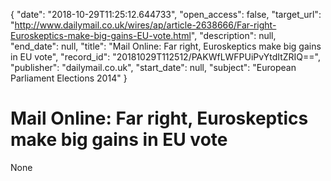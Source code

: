{
  "date": "2018-10-29T11:25:12.644733", 
  "open_access": false, 
  "target_url": "http://www.dailymail.co.uk/wires/ap/article-2638666/Far-right-Euroskeptics-make-big-gains-EU-vote.html", 
  "description": null, 
  "end_date": null, 
  "title": "Mail Online: Far right, Euroskeptics make big gains in EU vote", 
  "record_id": "20181029T112512/PAKWfLWFPUiPvYtdItZRIQ==", 
  "publisher": "dailymail.co.uk", 
  "start_date": null, 
  "subject": "European Parliament Elections 2014"
}

# Mail Online: Far right, Euroskeptics make big gains in EU vote

None